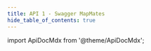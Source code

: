 ```yaml
---
title: API 1 - Swagger MapMates
hide_table_of_contents: true
---
```


import ApiDocMdx from '@theme/ApiDocMdx';

<ApiDocMdx id="mapmates" />

  

